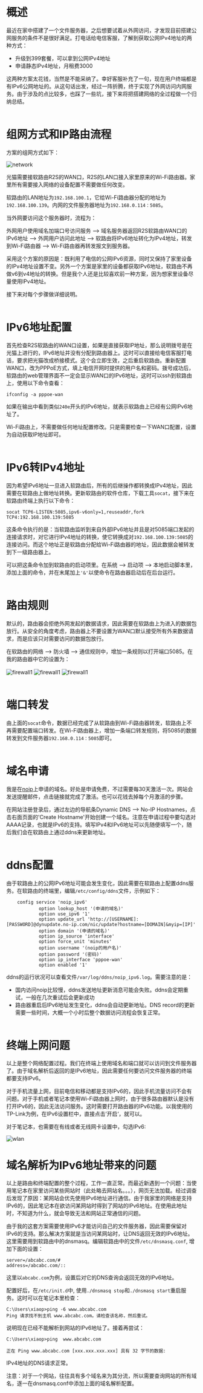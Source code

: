 # 概述

最近在家中搭建了一个文件服务器，之后想要试着从外网访问，才发现目前搭建公网服务的条件不是很好满足。打电话给电信客服，了解到获取公网IPv4地址的两种方式：

- 升级到399套餐，可以拿到公网IPv4地址
- 申请静态IPv4地址，月租费3000

这两种方案太花钱，当然是不能采纳了。幸好客服补充了一句，现在用户终端都是有IPv6公网地址的。从这句话出发，经过一阵折腾，终于实现了外网访问内网服务。由于涉及的点比较多，也踩了一些坑，接下来将把搭建网络的全过程做一个归纳总结。
<br><br>


# 组网方式和IP路由流程

方案的组网方式如下：

![network](assets/network.png)

光猫需要接软路由R2S的WAN口，R2S的LAN口接入家里原来的Wi-Fi路由器。家里所有需要接入网络的设备配置不需要做任何改变。

软路由的LAN地址为`192.168.100.1`，它给Wi-Fi路由器分配的地址为`192.168.100.139`。内网的文件服务器地址为`192.168.0.114：5085`。

当外网要访问这个服务器时，流程为：

外网用户使用域名加端口号访问服务 --> 域名服务器返回R2S软路由WAN口的IPv6地址 --> 外网用户访问此地址 --> 软路由将IPv6地址转化为IPv4地址，转发到Wi-Fi路由器 --> Wi-Fi路由器再转发报文到服务器。

采用这个方案的原因是：既利用了电信的公网IPv6资源，同时又保持了家里设备的IPv4地址设置不变。另外一个方案是家里的设备都获取IPv6地址，软路由不再做v6到v4地址的转换。但是我个人还是比较喜欢前一种方案，因为想家里设备尽量使用IPv4地址。

接下来对每个步骤做详细说明。   
<br>

# IPv6地址配置

首先检查R2S软路由的WAN口设置，如果是直接获取IP地址，那么说明拨号是在光猫上进行的，IPv6地址并没有分配到路由器上。这时可以直接给电信客服打电话，要求把光猫改成桥接模式。这个会立即生效，之后重启软路由。重新配置WAN口，改为PPPoE方式，填上电信开网时提供的用户名和密码。拨号成功后，软路由的web管理界面不一定会显示WAN口的IPv6地址，这时可以ssh到软路由上，使用以下命令查看：

`ifconfig -a pppoe-wan`

如果在输出中看到类似`240e`开头的IPv6地址，就表示软路由上已经有公网IPv6地址了。

Wi-Fi路由上，不需要做任何地址配置修改。只是需要检查一下WAN口配置，设置为自动获取IP地址即可。
<br><br>

# IPv6转IPv4地址

因为希望IPv6地址一旦进入软路由后，所有的后继操作都转换成IPv4地址，因此需要在软路由上做地址转换。更新软路由的软件仓库，下载工具`socat`，接下来在软路由终端上执行以下命令：

`socat TCP6-LISTEN:5085,ipv6-v6only=1,reuseaddr,fork TCP4:192.168.100.139:5085`

这条命令执行的是：当软路由监听到来自外部IPv6地址并且是对5085端口发起的连接请求时，对它进行IPv4地址的转换，使它转换成对`192.168.100.139:5085`的连接访问。而这个地址正是软路由分配给Wi-Fi路由器的地址，因此数据会被转发到下一级路由器上。

可以把这条命令加到软路由的启动项里。在系统 --> 启动项 --> 本地启动脚本里，添加上面的命令，并在末尾加上`'&'`以使命令在路由器启动后在后台运行。
<br><br>

# 路由规则

默认的，路由器会拒绝外网发起的数据请求，因此需要在软路由上为进入的数据包放行。从安全的角度考虑，路由器上不要设置为WAN口默认接受所有外来数据请求，而是应该只对需要访问的数据包放行。

在软路由的网络 --> 防火墙 --> 通信规则中，增加一条规则以打开端口5085。在我的路由器中它的设置为：
<br><br>
![firewall1](assets/firewall_1.png)
![firewall1](assets/firewall_2.png)
![firewall1](assets/firewall_3.png)
<br><br>
# 端口转发

由上面的`socat`命令，数据已经完成了从软路由到Wi-Fi路由器转发，软路由上不再需要配置端口转发。在Wi-Fi路由器上，增加一条端口转发规则，将5085的数据转发到文件服务器`192.168.0.114：5085`即可。
<br><br>
# 域名申请

我是在[noip](www.noip.com)上申请的域名。好处是申请免费，不过需要每30天激活一次。网站会发送提醒邮件，点击链接就完成了激活。也可以花钱去掉每个月激活的步骤。

在网站注册登录后，通过左边的导航条Dynamic DNS --> No-IP Hostnames，点击右面页面的'Create Hostname'开始创建一个域名。注意在申请过程中要勾选对AAAA记录，也就是IPv6的支持。填写IPv4和IPv6地址可以先随便填写一个，随后我们会在软路由上通过ddns来更新地址。
<br><br>
# ddns配置

由于软路由上的公网IPv6地址可能会发生变化，因此需要在软路由上配置ddns服务。在软路由的终端里，编辑`/etc/config/ddns`文件，示例如下：
```
    config service 'noip_ipv6'
            option lookup_host '(申请的域名)'
            option use_ipv6 '1'
            option update_url 'http://[USERNAME]:[PASSWORD]@dynupdate.no-ip.com/nic/update?hostname=[DOMAIN]&myip=[IP]'
            option domain '(申请的域名)'
            option ip_source 'interface'
            option force_unit 'minutes'
            option username '(noip的用户名)'
            option password '(密码)'
            option ip_interface 'pppoe-wan'
            option enabled '1'
```
ddns的运行状况可以查看文件`/var/log/ddns/noip_ipv6.log`。需要注意的是：
- 国内访问noip比较慢，ddns发送地址更新消息可能会失败。ddns会定期重试，一般在几次重试后会更新成功
- 路由器重启后IPv6地址发生变化，ddns会自动更新地址。DNS record的更新需要一些时间，大概一个小时后整个数据访问流程会恢复正常。
<br><br>
# 终端上网问题
以上是整个网络配置过程。我们在终端上使用域名和端口就可以访问到文件服务器了。由于域名解析后返回的是IPv6地址，因此需要任何要访问文件服务器的终端都要支持IPv6。

对于手机流量上网，目前电信和移动都是支持IPv6的，因此手机流量访问不会有问题。对于手机或者笔记本使用Wi-Fi路由器上网时，由于很多路由器默认是没有打开IPv6的，因此无法访问服务。这时需要打开路由器的IPv6功能。以我使用的TP-Link为例，在IPv6设置栏中，直接点击’开启‘，就可以。

对于笔记本，也需要在有线或者无线网卡设置中，勾选IPv6:

![wlan](assets/wlan.png)

# 域名解析为IPv6地址带来的问题

以上是路由和终端配置的整个过程，工作一直正常。而最近新遇到一个问题：当使用笔记本在家里访问某些网站时（此处略去网站名。。。），网页无法加载。经过调查后发现了原因：某网站会优先使用IPv6地址进行通信。由于我家里的网络是支持IPv6的，因此笔记本在欲访问某网站时得到了网站的IPv6地址。在使用此地址时，不知道为什么，就会导致无法和网站正常通信的问题。

由于我的这套方案需要使用IPv6才能访问自己的文件服务器，因此需要保留对IPv6的支持。那么解决方案就是当访问某网站时，让DNS返回无效的IPv6地址。这里需要用到软路由中的dnsmasq。编辑软路由中的文件`/etc/dnsmasq.conf`, 增加下面的设置：

```
server=/abcabc.com/#
address=/abcabc.com/::
```

这里以`abcabc.com`为例，设置后对它的DNS查询会返回无效的IPv6地址。

配置好后，在`/etc/init.d`中, 使用`./dnsmasq stop`和`./dnsmasq start`重启服务。这时可以在笔记本里检查：

```
C:\Users\xiaop>ping -6 www.abcabc.com
Ping 请求找不到主机 www.abcabc.com。请检查该名称，然后重试。
```

说明现在已经不能解析到网站的IPv6地址了。接着再尝试：

```
C:\Users\xiaop>ping  www.abcabc.com

正在 Ping www.abcabc.com [xxx.xxx.xxx.xxx] 具有 32 字节的数据:
```

IPv4地址的DNS请求正常。

注意：对于一个网站，往往具有多个域名来为其分流，所以需要查询网站的所有域名，逐一在dnsmasq.conf中添加上面的域名解析配置。

